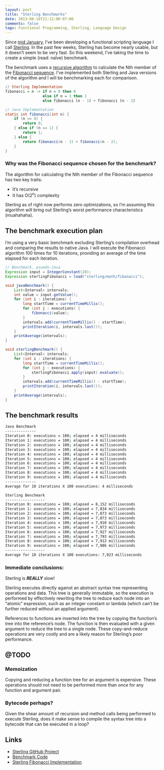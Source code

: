 ```yaml
---
layout: post
title: "Sterling Benchmarks"
date: 2013-06-16T21:12:00-07:00
comments: false
tags: Functional Programming, Sterling, Language Design
---
```


Since [mid January][], I’ve been developing a functional scripting language I
call [Sterling][]. In the past few weeks, Sterling has become nearly usable, but
it doesn’t seem to be very fast. So this weekend, I’ve taking the time to create
a simple (read: na&iuml;ve) benchmark.

<!--more-->

The benchmark uses a [recursive algorithm][] to calculate the Nth member of the
[Fibonacci sequence][]. I’ve implemented both Sterling and Java versions of the
algorithm and I will be benchmarking each for comparison.

```haskell
// Sterling Implementation
fibonacci = n -> if n = 0 then 0
                 else if n = 1 then 1
                 else fibonacci (n - 1) + fibonacci (n - 2)
```

```java
// Java Implementation
static int fibonacci(int n) {
    if (n == 0) {
        return 0;
    } else if (n == 1) {
        return 1;
    } else {
        return fibonacci(n - 1) + fibonacci(n - 2);
    }
}
```

### Why was the Fibonacci sequence chosen for the benchmark?

The algorithm for calculating the Nth member of the Fibonacci sequence has two
key traits:

* It’s recursive
* It has O(2<sup>n</sup>) complexity

Sterling as of right now performs zero optimizations, so I’m assuming this
algorithm will bring out Sterling’s worst performance characteristics
(muahahaha).

## The benchmark execution plan

I’m using a very basic benchmark excluding Sterling’s compilation overhead and
comparing the results to native Java. I will execute the Fibonacci algorithm 100
times for 10 iterations, providing an average of the time elapsed for each
iteration.

```java
// Benchmark, psuedo-Java
Expression input = IntegerConstant(20);
Expression sterlingFibonacci = load("sterling/math/fibonacci");

void javaBenchmark() {
    List<Interval> intervals;
    int value = input.getValue();
    for (int i : iterations) {
        long startTime = currentTimeMillis();
        for (int j : executions) {
            fibonacci(value);
        }
        intervals.add(currentTimeMillis() - startTime);
        printIteration(i, intervals.last());
    }
    printAverage(intervals);
}

void sterlingBenchmark() {
    List<Interval> intervals;
    for (int i : iterations) {
        long startTime = currentTimeMillis();
        for (int j : executions) {
            sterlingFibonacci.apply(input).evaluate();
        }
        intervals.add(currentTimeMillis() - startTime);
        printIteration(i, intervals.last());
    }
    printAverage(intervals);
}
```

## The benchmark results

```bash
Java Benchmark
--------------
Iteration 0: executions = 100; elapsed = 4 milliseconds
Iteration 1: executions = 100; elapsed = 4 milliseconds
Iteration 2: executions = 100; elapsed = 4 milliseconds
Iteration 3: executions = 100; elapsed = 4 milliseconds
Iteration 4: executions = 100; elapsed = 4 milliseconds
Iteration 5: executions = 100; elapsed = 4 milliseconds
Iteration 6: executions = 100; elapsed = 4 milliseconds
Iteration 7: executions = 100; elapsed = 4 milliseconds
Iteration 8: executions = 100; elapsed = 4 milliseconds
Iteration 9: executions = 100; elapsed = 4 milliseconds
--------------
Average for 10 iterations X 100 executions: 4 milliseconds

Sterling Benchmark
------------------
Iteration 0: executions = 100; elapsed = 8,152 milliseconds
Iteration 1: executions = 100; elapsed = 7,834 milliseconds
Iteration 2: executions = 100; elapsed = 7,873 milliseconds
Iteration 3: executions = 100; elapsed = 7,873 milliseconds
Iteration 4: executions = 100; elapsed = 7,910 milliseconds
Iteration 5: executions = 100; elapsed = 7,973 milliseconds
Iteration 6: executions = 100; elapsed = 7,927 milliseconds
Iteration 7: executions = 100; elapsed = 7,793 milliseconds
Iteration 8: executions = 100; elapsed = 7,912 milliseconds
Iteration 9: executions = 100; elapsed = 7,986 milliseconds
------------------
Average for 10 iterations X 100 executions: 7,923 milliseconds
```

### Immediate conclusions:

Sterling is _**REALLY**_ slow!

Sterling executes directly against an abstract syntax tree representing
operations and data. This tree is generally immutable, so the execution is
performed by effectively rewriting the tree to reduce each node into an “atomic”
expression, such as an integer constant or lambda (which can’t be further
reduced without an applied argument).

References to functions are inserted into the tree by copying the function’s
tree into the reference’s node. The function is then evaluated with a given
argument to reduce the tree to a single node. These copy-and-reduce operations
are very costly and are a likely reason for Sterling’s poor performance.

## @TODO

### Memoization

Copying and reducing a function tree for an argument is expensive. These
operations should not need to be performed more than once for any function and
argument pair.

### Bytecode perhaps?

Given the shear amount of recursion and method calls being performed to execute
Sterling, does it make sense to compile the syntax tree into a bytecode that can
be executed in a loop?

## Links

* [Sterling GitHub Project][]
* [Benchmark Code][]
* [Sterling Fibonacci Implementation][]

[mid January]: https://github.com/lmcgrath/sterling/tree/8b58ce4d4b080b353f7870ec0c0c30639fb2fa7b
[Sterling]: https://github.com/lmcgrath/sterling
[recursive algorithm]: http://en.wikipedia.org/wiki/Dynamic_programming#Fibonacci_sequence
[Fibonacci sequence]: http://en.wikipedia.org/wiki/Fibonacci_sequence
[Sterling GitHub Project]: https://github.com/lmcgrath/sterling
[Benchmark Code]: https://github.com/lmcgrath/sterling/blob/post_20130616_sterling_benchmark/src/test/java/sterling/math/FibonacciBenchmarkTest.java
[Sterling Fibonacci Implementation]: https://github.com/lmcgrath/sterling/blob/post_20130616_sterling_benchmark/src/main/resources/sterling/math/_base.ag
